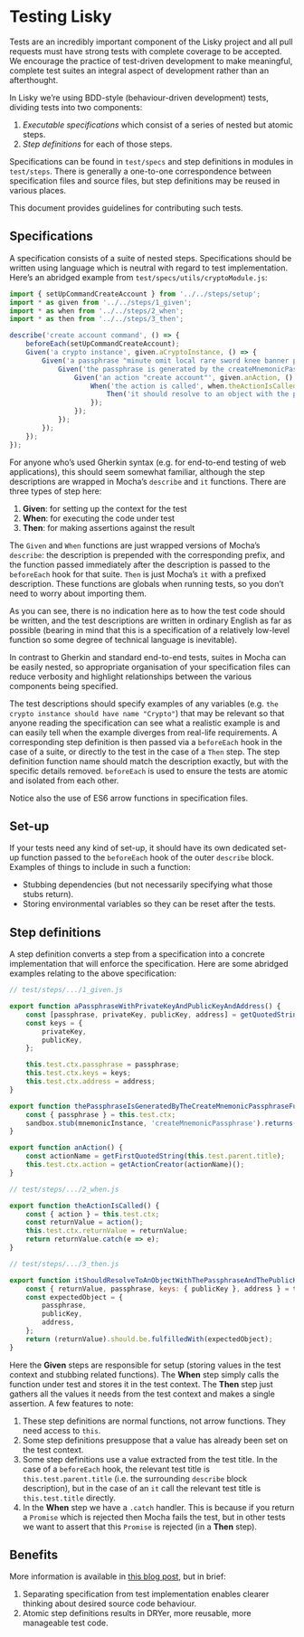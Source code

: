 # Testing Lisky

Tests are an incredibly important component of the Lisky project and all pull requests must have strong tests with complete coverage to be accepted. We encourage the practice of test-driven development to make meaningful, complete test suites an integral aspect of development rather than an afterthought.

In Lisky we’re using BDD-style (behaviour-driven development) tests, dividing tests into two components:

1. *Executable specifications* which consist of a series of nested but atomic steps.
1. *Step definitions* for each of those steps.

Specifications can be found in `test/specs` and step definitions in modules in `test/steps`. There is generally a one-to-one correspondence between specification files and source files, but step definitions may be reused in various places.

This document provides guidelines for contributing such tests.

## Specifications

A specification consists of a suite of nested steps. Specifications should be written using language which is neutral with regard to test implementation. Here’s an abridged example from `test/specs/utils/cryptoModule.js`:

```js
import { setUpCommandCreateAccount } from '../../steps/setup';
import * as given from '../../steps/1_given';
import * as when from '../../steps/2_when';
import * as then from '../../steps/3_then';

describe('create account command', () => {
	beforeEach(setUpCommandCreateAccount);
	Given('a crypto instance', given.aCryptoInstance, () => {
		Given('a passphrase "minute omit local rare sword knee banner pair rib museum shadow juice" with private key "314852d7afb0d4c283692fef8a2cb40e30c7a5df2ed79994178c10ac168d6d977ef45cd525e95b7a86244bbd4eb4550914ad06301013958f4dd64d32ef7bc588" and public key "7ef45cd525e95b7a86244bbd4eb4550914ad06301013958f4dd64d32ef7bc588" and address "2167422481642255385L"', given.aPassphraseWithPrivateKeyAndPublicKeyAndAddress, () => {
			Given('the passphrase is generated by the createMnemonicPassphrase function', given.thePassphraseIsGeneratedByTheCreateMnemonicPassphraseFunction, () => {
				Given('an action "create account"', given.anAction, () => {
					When('the action is called', when.theActionIsCalled, () => {
						Then('it should resolve to an object with the passphrase and the publicKey and the address', then.itShouldResolveToAnObjectWithThePassphraseAndThePublicKeyAndTheAddress);
					});
				});
			});
		});
	});
});
```

For anyone who’s used Gherkin syntax (e.g. for end-to-end testing of web applications), this should seem somewhat familiar, although the step descriptions are wrapped in Mocha’s `describe` and `it` functions. There are three types of step here:

1. **Given**: for setting up the context for the test
1. **When**: for executing the code under test
1. **Then**: for making assertions against the result

The `Given` and `When` functions are just wrapped versions of Mocha’s `describe`: the description is prepended with the corresponding prefix, and the function passed immediately after the description is passed to the `beforeEach` hook for that suite. `Then` is just Mocha’s `it` with a prefixed description. These functions are globals when running tests, so you don’t need to worry about importing them.

As you can see, there is no indication here as to how the test code should be written, and the test descriptions are written in ordinary English as far as possible (bearing in mind that this is a specification of a relatively low-level function so some degree of technical language is inevitable).

In contrast to Gherkin and standard end-to-end tests, suites in Mocha can be easily nested, so appropriate organisation of your specification files can reduce verbosity and highlight relationships between the various components being specified.

The test descriptions should specify examples of any variables (e.g. `the crypto instance should have name "Crypto"`) that may be relevant so that anyone reading the specification can see what a realistic example is and can easily tell when the example diverges from real-life requirements. A corresponding step definition is then passed via a `beforeEach` hook in the case of a suite, or directly to the test in the case of a `Then` step. The step definition function name should match the description exactly, but with the specific details removed. `beforeEach` is used to ensure the tests are atomic and isolated from each other.

Notice also the use of ES6 arrow functions in specification files.

## Set-up

If your tests need any kind of set-up, it should have its own dedicated set-up function passed to the `beforeEach` hook of the outer `describe` block. Examples of things to include in such a function:

- Stubbing dependencies (but not necessarily specifying what those stubs return).
- Storing environmental variables so they can be reset after the tests.

## Step definitions

A step definition converts a step from a specification into a concrete implementation that will enforce the specification. Here are some abridged examples relating to the above specification:

```js
// test/steps/.../1_given.js

export function aPassphraseWithPrivateKeyAndPublicKeyAndAddress() {
	const [passphrase, privateKey, publicKey, address] = getQuotedStrings(this.test.parent.title);
	const keys = {
		privateKey,
		publicKey,
	};

	this.test.ctx.passphrase = passphrase;
	this.test.ctx.keys = keys;
	this.test.ctx.address = address;
}

export function thePassphraseIsGeneratedByTheCreateMnemonicPassphraseFunction() {
	const { passphrase } = this.test.ctx;
	sandbox.stub(mnemonicInstance, 'createMnemonicPassphrase').returns(passphrase);
}

export function anAction() {
	const actionName = getFirstQuotedString(this.test.parent.title);
	this.test.ctx.action = getActionCreator(actionName)();
}
```

```js
// test/steps/.../2_when.js

export function theActionIsCalled() {
	const { action } = this.test.ctx;
	const returnValue = action();
	this.test.ctx.returnValue = returnValue;
	return returnValue.catch(e => e);
}
```

```js
// test/steps/.../3_then.js

export function itShouldResolveToAnObjectWithThePassphraseAndThePublicKeyAndTheAddress() {
	const { returnValue, passphrase, keys: { publicKey }, address } = this.test.ctx;
	const expectedObject = {
		passphrase,
		publicKey,
		address,
	};
	return (returnValue).should.be.fulfilledWith(expectedObject);
}
```

Here the **Given** steps are responsible for setup (storing values in the test context and stubbing related functions). The **When** step simply calls the function under test and stores it in the test context. The **Then** step just gathers all the values it needs from the test context and makes a single assertion. A few features to note:

1. These step definitions are normal functions, not arrow functions. They need access to `this`.
1. Some step definitions presuppose that a value has already been set on the test context.
1. Some step definitions use a value extracted from the test title. In the case of a `beforeEach` hook, the relevant test title is `this.test.parent.title` (i.e. the surrounding `describe` block description), but in the case of an `it` call the relevant test title is `this.test.title` directly.
1. In the **When** step we have a `.catch` handler. This is because if you return a `Promise` which is rejected then Mocha fails the test, but in other tests we want to assert that this `Promise` is rejected (in a **Then** step).

## Benefits

More information is available in [this blog post][blog-post], but in brief:

1. Separating specification from test implementation enables clearer thinking about desired source code behaviour.
1. Atomic step definitions results in DRYer, more reusable, more manageable test code.

[blog-post]: https://blog.lisk.io/bdd-style-unit-testing-with-mocha-704137e429d5

